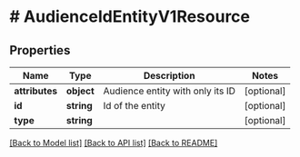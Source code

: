 # # AudienceIdEntityV1Resource

## Properties

Name | Type | Description | Notes
------------ | ------------- | ------------- | -------------
**attributes** | **object** | Audience entity with only its ID | [optional]
**id** | **string** | Id of the entity | [optional]
**type** | **string** |  | [optional]

[[Back to Model list]](../../README.md#models) [[Back to API list]](../../README.md#endpoints) [[Back to README]](../../README.md)
